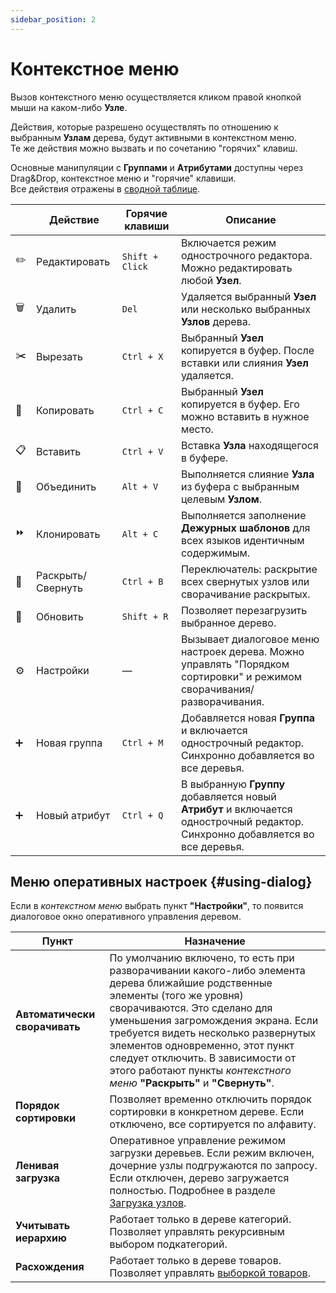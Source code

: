 ```yaml
---
sidebar_position: 2
---
```


# Контекстное меню

Вызов контекстного меню осуществляется кликом правой кнопкой мыши на каком-либо **Узле**.

Действия, которые разрешено осуществлять по отношению к выбранным **Узлам** дерева, будут активными в контекстном меню.  
Те же действия можно вызвать и по сочетанию "горячих" клавиш.

Основные манипуляции с **Группами** и **Атрибутами** доступны через Drag&Drop, контекстное меню и "горячие" клавиши.  
Все действия отражены в [сводной таблице](/module-features/summary-table.md).

|   | **Действие** | **Горячие клавиши** | **Описание** |
|---|------------|--------------------|--------------|
| ✏️ | Редактировать | `Shift + Click` | Включается режим однострочного редактора. Можно редактировать любой **Узел**. |
| 🗑️ | Удалить | `Del` | Удаляется выбранный **Узел** или несколько выбранных **Узлов** дерева. |
| ✂️ | Вырезать | `Ctrl + X` | Выбранный **Узел** копируется в буфер. После вставки или слияния **Узел** удаляется. |
| 📄 | Копировать | `Ctrl + C` | Выбранный **Узел** копируется в буфер. Его можно вставить в нужное место. |
| 📋 | Вставить | `Ctrl + V` | Вставка **Узла** находящегося в буфере. |
| 🔗 | Объединить | `Alt + V` | Выполняется слияние **Узла** из буфера с выбранным целевым **Узлом**. |
| ⏩ | Клонировать | `Alt + C` | Выполняется заполнение **Дежурных шаблонов** для всех языков идентичным содержимым. |
| 📂 | Раскрыть/Свернуть | `Ctrl + B` | Переключатель: раскрытие всех свернутых узлов или сворачивание раскрытых. |
| 🔄 | Обновить | `Shift + R` | Позволяет перезагрузить выбранное дерево. |
| ⚙️ | Настройки | — | Вызывает диалоговое меню настроек дерева. Можно управлять "Порядком сортировки" и режимом сворачивания/разворачивания. |
| ➕ | Новая группа | `Ctrl + M` | Добавляется новая **Группа** и включается однострочный редактор. Синхронно добавляется во все деревья. |
| ➕ | Новый атрибут | `Ctrl + Q` | В выбранную **Группу** добавляется новый **Атрибут** и включается однострочный редактор. Синхронно добавляется во все деревья. |

## Меню оперативных настроек {#using-dialog}

Если в *контекстном меню* выбрать пункт **"Настройки"**, то появится диалоговое окно оперативного управления деревом.

| **Пункт** | **Назначение** |
|-----------|--------------|
| **Автоматически сворачивать** | По умолчанию включено, то есть при разворачивании какого-либо элемента дерева ближайшие родственные элементы (того же уровня) сворачиваются. Это сделано для уменьшения загромождения экрана. Если требуется видеть несколько развернутых элементов одновременно, этот пункт следует отключить. В зависимости от этого работают пункты *контекстного меню* **"Раскрыть"** и **"Свернуть"**. |
| **Порядок сортировки** | Позволяет временно отключить порядок сортировки в конкретном дереве. Если отключено, все сортируется по алфавиту. |
| **Ленивая загрузка** | Оперативное управление режимом загрузки деревьев. Если режим включен, дочерние узлы подгружаются по запросу. Если отключен, дерево загружается полностью. Подробнее в разделе [Загрузка узлов](/general-info/lazy-load.md). |
| **Учитывать иерархию** | Работает только в дереве категорий. Позволяет управлять рекурсивным выбором подкатегорий. |
| **Расхождения** | Работает только в дереве товаров. Позволяет управлять [выборкой товаров](/general-info/product-filter.md). |
